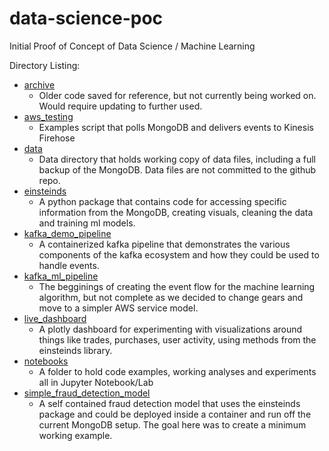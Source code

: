 # data-science-poc


Initial Proof of Concept of Data Science / Machine Learning

Directory Listing:

- [archive](archive/)
    - Older code saved for reference, but not currently being worked on. Would require updating to further used.
- [aws_testing](aws_testing/)
    - Examples script that polls MongoDB and delivers events to Kinesis Firehose
- [data](data/)
    - Data directory that holds working copy of data files, including a full backup of the MongoDB. Data files are not committed to the github repo.
- [einsteinds](einsteinds/)
    - A python package that contains code for accessing specific information from the MongoDB, creating visuals, cleaning the data and training ml models.
- [kafka_demo_pipeline](kafka_demo_pipeline/)
    - A containerized kafka pipeline that demonstrates the various components of the kafka ecosystem and how they could be used to handle events.
- [kafka_ml_pipeline](kafka_ml_pipeline/)
    - The begginings of creating the event flow for the machine learning algorithm, but not complete as we decided to change gears and move to a simpler AWS service model.
- [live_dashboard](live_dashboard/)
    - A plotly dashboard for experimenting with visualizations around things like trades, purchases, user activity, using methods from the einsteinds library.
- [notebooks](notebooks/)
    - A folder to hold code examples, working analyses and experiments all in Jupyter Notebook/Lab
- [simple_fraud_detection_model](simple_fraud_detection_model/)
    - A self contained fraud detection model that uses the einsteinds package and could be deployed inside a container and run off the current MongoDB setup. The goal here was to create a minimum working example.
